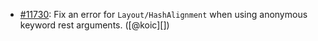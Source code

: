 * [#11730](https://github.com/rubocop/rubocop/issues/11730): Fix an error for `Layout/HashAlignment` when using anonymous keyword rest arguments. ([@koic][])
